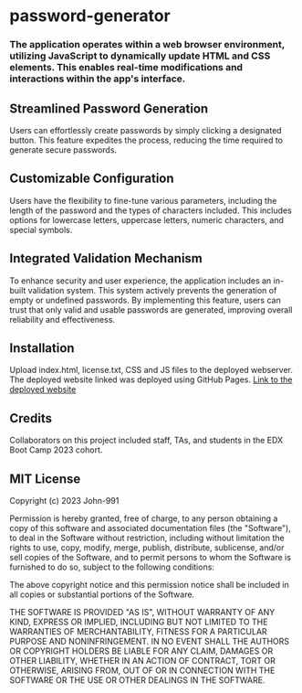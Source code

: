 # password-generator

### The application operates within a web browser environment, utilizing JavaScript to dynamically update HTML and CSS elements. This enables real-time modifications and interactions within the app's interface.

## Streamlined Password Generation 
Users can effortlessly create passwords by simply clicking a designated button. This feature expedites the process, reducing the time required to generate secure passwords.

## Customizable Configuration
Users have the flexibility to fine-tune various parameters, including the length of the password and the types of characters included. This includes options for lowercase letters, uppercase letters, numeric characters, and special symbols. 

## Integrated Validation Mechanism 
To enhance security and user experience, the application includes an in-built validation system. This system actively prevents the generation of empty or undefined passwords. By implementing this feature, users can trust that only valid and usable passwords are generated, improving overall reliability and effectiveness.

## Installation

Upload index.html, license.txt, CSS and JS files to the deployed webserver.
The deployed website linked was deployed using GitHub Pages. 
[Link to the deployed website](https://john-991.github.io/password-generator/)

## Credits

Collaborators on this project included staff, TAs, and students in the EDX Boot Camp 2023 cohort. 

## MIT License

Copyright (c) 2023 John-991

Permission is hereby granted, free of charge, to any person obtaining a copy
of this software and associated documentation files (the "Software"), to deal
in the Software without restriction, including without limitation the rights
to use, copy, modify, merge, publish, distribute, sublicense, and/or sell
copies of the Software, and to permit persons to whom the Software is
furnished to do so, subject to the following conditions:

The above copyright notice and this permission notice shall be included in all
copies or substantial portions of the Software.

THE SOFTWARE IS PROVIDED "AS IS", WITHOUT WARRANTY OF ANY KIND, EXPRESS OR
IMPLIED, INCLUDING BUT NOT LIMITED TO THE WARRANTIES OF MERCHANTABILITY,
FITNESS FOR A PARTICULAR PURPOSE AND NONINFRINGEMENT. IN NO EVENT SHALL THE
AUTHORS OR COPYRIGHT HOLDERS BE LIABLE FOR ANY CLAIM, DAMAGES OR OTHER
LIABILITY, WHETHER IN AN ACTION OF CONTRACT, TORT OR OTHERWISE, ARISING FROM,
OUT OF OR IN CONNECTION WITH THE SOFTWARE OR THE USE OR OTHER DEALINGS IN THE
SOFTWARE.
